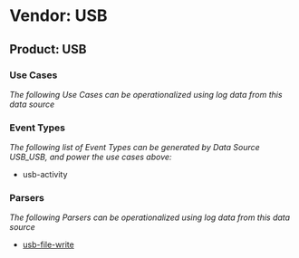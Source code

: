 Vendor: USB
===========
Product: USB
------------

### Use Cases

_The following Use Cases can be operationalized using log data from this data source_



### Event Types

_The following list of Event Types can be generated by Data Source USB_USB, and power the use cases above:_

- usb-activity


### Parsers

_The following Parsers can be operationalized using log data from this data source_

* [usb-file-write](parserContent_usb-file-write.md)
